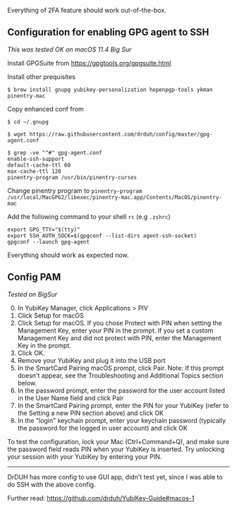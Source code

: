 Everything of 2FA feature should work out-of-the-box.

## Configuration for enabling GPG agent to SSH

_This was tested OK on macOS 11.4 Big Sur_

Install GPGSuite from https://gpgtools.org/gpgsuite.html

Install other prequisites

    $ brew install gnupg yubikey-personalization hopenpgp-tools ykman pinentry-mac

Copy enhanced conf from

    $ cd ~/.gnupg

    $ wget https://raw.githubusercontent.com/drduh/config/master/gpg-agent.conf

    $ grep -ve "^#" gpg-agent.conf
    enable-ssh-support
    default-cache-ttl 60
    max-cache-ttl 120
    pinentry-program /usr/bin/pinentry-curses

Change pinentry program to `pinentry-program /usr/local/MacGPG2/libexec/pinentry-mac.app/Contents/MacOS/pinentry-mac`

Add the following command to your shell `rc` (e.g `.zshrc`)

    export GPG_TTY="$(tty)"
    export SSH_AUTH_SOCK=$(gpgconf --list-dirs agent-ssh-socket)
    gpgconf --launch gpg-agent
    
Everything should work as expected now.

## Config PAM 

_Tested on BigSur_


0. In YubiKey Manager, click Applications > PIV
0. Click Setup for macOS
0. Click Setup for macOS. If you chose Protect with PIN when setting the Management Key, enter your PIN in the prompt. If you set a custom Management Key and did not protect with PIN, enter the Management Key in the prompt.
0. Click OK.
0. Remove your YubiKey and plug it into the USB port
0. In the SmartCard Pairing macOS prompt, click Pair. Note: If this prompt doesn't appear, see the Troubleshooting and Additional Topics section below.
0. In the password prompt, enter the password for the user account listed in the User Name field and click Pair
0. In the SmartCard Pairing prompt, enter the PIN for your YubiKey (refer to the Setting a new PIN section above) and click OK
0. In the "login" keychain prompt, enter your keychain password (typically the password for the logged in user account) and click OK

To test the configuration, lock your Mac (Ctrl+Command+Q), and make sure the password field reads PIN when your YubiKey is inserted. Try unlocking your session with your YubiKey by entering your PIN.

---

DrDUH has more config to use GUI app, didn't test yet, since I was able to do SSH with the above config.

Further read: https://github.com/drduh/YubiKey-Guide#macos-1
